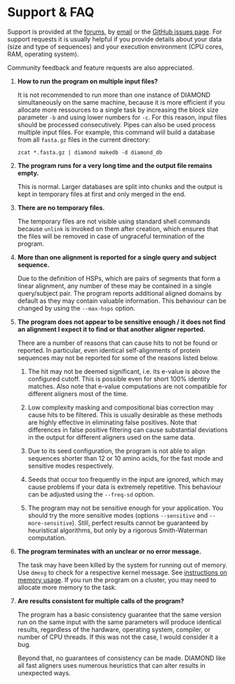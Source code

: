
# Support & FAQ

Support is provided at the [forums](index.php?forums/), by [email](mailto:buchfink@gmail.com) or the [GitHub
issues page](http://github.com/bbuchfink/diamond/issues/). For support
requests it is usually helpful if you provide details about your data
(size and type of sequences) and your execution environment (CPU cores,
RAM, operating system).

Community feedback and feature requests are also appreciated.

1.  **How to run the program on multiple input files?**
    
    It is not recommended to run more than one instance of DIAMOND
    simultaneously on the same machine, because it is more efficient if
    you allocate more ressources to a single task by increasing the
    block size parameter `-b` and using lower numbers for `-c`. For this
    reason, input files should be processed consecutively. Pipes can
    also be used process multiple input files. For example, this command
    will build a database from all `fasta.gz` files in the current
    directory:
    
        zcat *.fasta.gz | diamond makedb -d diamond_db

2.  **The program runs for a very long time and the output file remains
    empty.**
    
    This is normal. Larger databases are split into chunks and the
    output is kept in temporary files at first and only merged in the
    end.

3.  **There are no temporary files.**
    
    The temporary files are not visible using standard shell commands
    because `unlink` is invoked on them after creation, which ensures
    that the files will be removed in case of ungraceful termination of
    the program.

4.  **More than one alignment is reported for a single query and subject
    sequence.**
    
    Due to the definition of HSPs, which are pairs of segments that form
    a linear alignment, any number of these may be contained in a single
    query/subject pair. The program reports additional aligned domains
    by default as they may contain valuable information. This behaviour
    can be changed by using the `--max-hsps` option.

5.  **The program does not appear to be sensitive enough / it does not
    find an alignment I expect it to find or that another aligner
    reported.**
    
    There are a number of reasons that can cause hits to not be found or
    reported. In particular, even identical self-alignments of protein
    sequences may not be reported for some of the reasons listed below.
    
    1.  The hit may not be deemed significant, i.e. its e-value is above
        the configured cutoff. This is possible even for short 100%
        identity matches. Also note that e-value computations are not
        compatible for different aligners most of the time.
    
    2.  Low complexity masking and compositional bias correction may
        cause hits to be filtered. This is usually desirable as these
        methods are highly effective in eliminating false positives.
        Note that differences in false positive filtering can cause
        substantial deviations in the output for different aligners used
        on the same data.
    
    3.  Due to its seed configuration, the program is not able to align
        sequences shorter than 12 or 10 amino acids, for the fast mode
        and sensitive modes respectively.
    
    4.  Seeds that occur too frequently in the input are ignored, which
        may cause problems if your data is extremely repetitive. This
        behaviour can be adjusted using the `--freq-sd` option.
    
    5.  The program may not be sensitive enough for your application.
        You should try the more sensitive modes (options `--sensitive`
        and `--more-sensitive`). Still, perfect results cannot be
        guaranteed by heuristical algorithms, but only by a rigorous
        Smith-Waterman computation.

6.  **The program terminates with an unclear or no error message.**
    
    The task may have been killed by the system for running out of
    memory. Use `dmesg` to check for a respective kernel message. See
    [instructions on memory usage](index.php?pages/command_line_options/#memory-performance-options).
    If you run the program on a cluster, you may need to allocate more memory to
    the task.

7.  **Are results consistent for multiple calls of the program?**
    
    The program has a basic consistency guarantee that the same version
    run on the same input with the same parameters will produce
    identical results, regardless of the hardware, operating system,
    compiler, or number of CPU threads. If this was not the case, I
    would consider it a bug.
    
    Beyond that, no guarantees of consistency can be made. DIAMOND like
    all fast aligners uses numerous heuristics that can alter results in
    unexpected ways.
